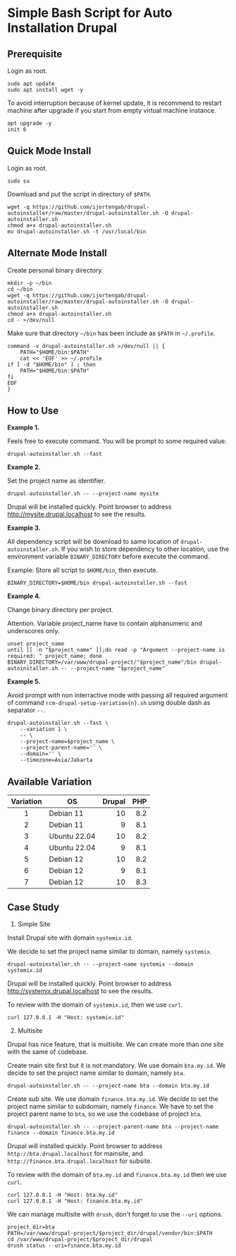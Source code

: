 # Simple Bash Script for Auto Installation Drupal

## Prerequisite

Login as root.

```
sudo apt update
sudo apt install wget -y
```

To avoid interruption because of kernel update, it is recommend to restart
machine after upgrade if you start from empty virtual machine instance.

```
apt upgrade -y
init 6
```

## Quick Mode Install

Login as root.

```
sudo su
```

Download and put the script in directory of `$PATH`.

```
wget -q https://github.com/ijortengab/drupal-autoinstaller/raw/master/drupal-autoinstaller.sh -O drupal-autoinstaller.sh
chmod a+x drupal-autoinstaller.sh
mv drupal-autoinstaller.sh -t /usr/local/bin
```

## Alternate Mode Install

Create personal binary directory.

```
mkdir -p ~/bin
cd ~/bin
wget -q https://github.com/ijortengab/drupal-autoinstaller/raw/master/drupal-autoinstaller.sh -O drupal-autoinstaller.sh
chmod a+x drupal-autoinstaller.sh
cd - >/dev/null
```

Make sure that directory `~/bin` has been include as `$PATH` in `~/.profile`.

```
command -v drupal-autoinstaller.sh >/dev/null || {
    PATH="$HOME/bin:$PATH"
    cat << 'EOF' >> ~/.profile
if [ -d "$HOME/bin" ] ; then
    PATH="$HOME/bin:$PATH"
fi
EOF
}
```

## How to Use

**Example 1.**

Feels free to execute command. You will be prompt to some required value.

```
drupal-autoinstaller.sh --fast
```

**Example 2.**

Set the project name as identifier.

```
drupal-autoinstaller.sh -- --project-name mysite
```

Drupal will be installed quickly. Point browser to address http://mysite.drupal.localhost to see the results.

**Example 3.**

All dependency script will be download to same location of `drupal-autoinstaller.sh`.
If you wish to store dependency to other location, use the environment variable
`BINARY_DIRECTORY` before execute the command.

Example: Store all script to `$HOME/bin`, then execute.

```
BINARY_DIRECTORY=$HOME/bin drupal-autoinstaller.sh --fast
```

**Example 4.**

Change binary directory per project.

Attention. Variable project_name have to contain alphanumeric and underscores only.

```
unset project_name
until [[ -n "$project_name" ]];do read -p "Argument --project-name is required: " project_name; done
BINARY_DIRECTORY=/var/www/drupal-project/"$project_name"/bin drupal-autoinstaller.sh -- --project-name "$project_name"
```

**Example 5.**

Avoid prompt with non interractive mode with passing all required
argument of command `rcm-drupal-setup-variation{n}.sh` using double dash as
separator `--`.

```
drupal-autoinstaller.sh --fast \
    --variation 1 \
    -- \
    --project-name=$project_name \
    --project-parent-name='' \
    --domain='' \
    --timezone=Asia/Jakarta
```

## Available Variation

| Variation |  OS           |  Drupal |  PHP |
|:---------:|---------------|--------:|-----:|
|     1     |  Debian 11    |      10 |  8.2 |
|     2     |  Debian 11    |       9 |  8.1 |
|     3     |  Ubuntu 22.04 |      10 |  8.2 |
|     4     |  Ubuntu 22.04 |       9 |  8.1 |
|     5     |  Debian 12    |      10 |  8.2 |
|     6     |  Debian 12    |       9 |  8.1 |
|     7     |  Debian 12    |      10 |  8.3 |

## Case Study

1. Simple Site

Install Drupal site with domain `systemix.id`.

We decide to set the project name similar to domain, namely `systemix`.

```
drupal-autoinstaller.sh -- --project-name systemix --domain systemix.id
```

Drupal will be installed quickly. Point browser to address http://systemix.drupal.localhost to see the results.

To review with the domain of `systemix.id`, then we use `curl`.

```
curl 127.0.0.1 -H "Host: systemix.id"
```

2. Multisite

Drupal has nice feature, that is multisite. We can create more than one site with the same of codebase.

Create main site first but it is not mandatory. We use domain `bta.my.id`.
We decide to set the project name similar to domain, namely `bta`.

```
drupal-autoinstaller.sh -- --project-name bta --domain bta.my.id
```

Create sub site. We use domain `finance.bta.my.id`.
We decide to set the project name similar to subdomain, namely `finance`.
We have to set the project parent name to `bta`, so we use the codebase of project `bta`.

```
drupal-autoinstaller.sh -- --project-parent-name bta --project-name finance --domain finance.bta.my.id
```

Drupal will installed quickly. Point browser to address `http://bta.drupal.localhost` for mainsite,
and `http://finance.bta.drupal.localhost` for subsite.

To review with the domain of `bta.my.id` and `finance.bta.my.id` then we use `curl`.

```
curl 127.0.0.1 -H "Host: bta.my.id"
curl 127.0.0.1 -H "Host: finance.bta.my.id"
```

We can manage multisite with `drush`, don't forget to use the `--uri` options.

```
project_dir=bta
PATH=/var/www/drupal-project/$project_dir/drupal/vendor/bin:$PATH
cd /var/www/drupal-project/$project_dir/drupal
drush status --uri=finance.bta.my.id
```

